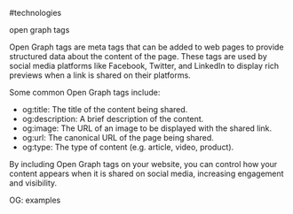 #technologies 

open graph tags 

Open Graph tags are meta tags that can be added to web pages to provide structured data about the content of the page. These tags are used by social media platforms like Facebook, Twitter, and LinkedIn to display rich previews when a link is shared on their platforms.

Some common Open Graph tags include:

- og:title: The title of the content being shared.
- og:description: A brief description of the content.
- og:image: The URL of an image to be displayed with the shared link.
- og:url: The canonical URL of the page being shared.
- og:type: The type of content (e.g. article, video, product).

By including Open Graph tags on your website, you can control how your content appears when it is shared on social media, increasing engagement and visibility.

OG: examples